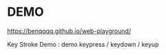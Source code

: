 


# DEMO

https://benqqqq.github.io/web-playground/


Key Stroke Demo : demo keypress / keydown / keyup


